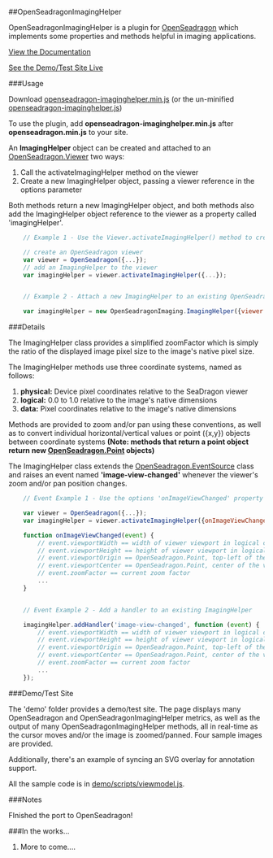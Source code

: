 ##OpenSeadragonImagingHelper

OpenSeadragonImagingHelper is a plugin for [OpenSeadragon](https://github.com/openseadragon/openseadragon) 
which implements some properties and methods helpful in
imaging applications.

[View the Documentation](http://msalsbery.github.io/openseadragonimaginghelper/docs/index.html)

[See the Demo/Test Site Live](http://msalsbery.github.io/openseadragonimaginghelper/index.html)

###Usage

Download [openseadragon-imaginghelper.min.js](http://msalsbery.github.io/builds/openseadragonimaging/openseadragon-imaginghelper.min.js) (or the un-minified [openseadragon-imaginghelper.js](http://msalsbery.github.io/builds/openseadragonimaging/openseadragon-imaginghelper.js))

To use the plugin, add **openseadragon-imaginghelper.min.js** after **openseadragon.min.js** to your site.

An **ImagingHelper** object can be created and attached to an [OpenSeadragon.Viewer](http://openseadragon.github.io/docs/OpenSeadragon.Viewer.html) two ways:


1. Call the activateImagingHelper method on the viewer
2. Create a new ImagingHelper object, passing a viewer reference in the options parameter

Both methods return a new ImagingHelper object, and both methods also add the ImagingHelper
object reference to the viewer as a property called 'imagingHelper'.

```javascript
    // Example 1 - Use the Viewer.activateImagingHelper() method to create an ImagingHelper

    // create an OpenSeadragon viewer
    var viewer = OpenSeadragon({...});
    // add an ImagingHelper to the viewer
    var imagingHelper = viewer.activateImagingHelper({...});


    // Example 2 - Attach a new ImagingHelper to an existing OpenSeadragon.Viewer

    var imagingHelper = new OpenSeadragonImaging.ImagingHelper({viewer: existingviewer});
```

###Details

The ImagingHelper class provides a simplified zoomFactor which is simply the ratio
of the displayed image pixel size to the image's native pixel size.

The ImagingHelper methods use three coordinate systems,
named as follows:


1. **physical:** Device pixel coordinates relative to the SeaDragon viewer
2. **logical:**  0.0 to 1.0 relative to the image's native dimensions
3. **data:**     Pixel coordinates relative to the image's native dimensions

Methods are provided to zoom and/or pan using these conventions, as well as to convert
individual horizontal/vertical values or point ({x,y}) objects between coordinate systems 
**(Note: methods that return a point object return new [OpenSeadragon.Point](http://openseadragon.github.io/docs/OpenSeadragon.Point.html)
objects)**

The ImagingHelper class extends the [OpenSeadragon.EventSource](http://openseadragon.github.io/docs/OpenSeadragon.EventHandler.html) class and raises
an event named **'image-view-changed'** whenever the viewer's zoom and/or pan position changes.

```javascript
    // Event Example 1 - Use the options 'onImageViewChanged' property to set a handler

    var viewer = OpenSeadragon({...});
    var imagingHelper = viewer.activateImagingHelper({onImageViewChanged: onImageViewChanged});

    function onImageViewChanged(event) {
        // event.viewportWidth == width of viewer viewport in logical coordinates relative to image native size
        // event.viewportHeight == height of viewer viewport in logical coordinates relative to image native size
        // event.viewportOrigin == OpenSeadragon.Point, top-left of the viewer viewport in logical coordinates relative to image
        // event.viewportCenter == OpenSeadragon.Point, center of the viewer viewport in logical coordinates relative to image
        // event.zoomFactor == current zoom factor
        ...
    }


    // Event Example 2 - Add a handler to an existing ImagingHelper

    imagingHelper.addHandler('image-view-changed', function (event) {
        // event.viewportWidth == width of viewer viewport in logical coordinates relative to image native size
        // event.viewportHeight == height of viewer viewport in logical coordinates relative to image native size
        // event.viewportOrigin == OpenSeadragon.Point, top-left of the viewer viewport in logical coordinates relative to image
        // event.viewportCenter == OpenSeadragon.Point, center of the viewer viewport in logical coordinates relative to image
        // event.zoomFactor == current zoom factor
        ...
    });
```

###Demo/Test Site

The 'demo' folder provides a demo/test site.
The page displays many OpenSeadragon and OpenSeadragonImagingHelper metrics, as well as the output of many OpenSeadragonImagingHelper methods,
all in real-time as the cursor moves and/or the image is zoomed/panned. Four sample images are provided.

Additionally, there's an example of syncing an SVG overlay for annotation support.

All the sample code is in [demo/scripts/viewmodel.js](http://msalsbery.github.io/openseadragonimaginghelper/scripts/viewmodel.js).  

###Notes

FInished the port to OpenSeadragon!

###In the works...


1) More to come....

